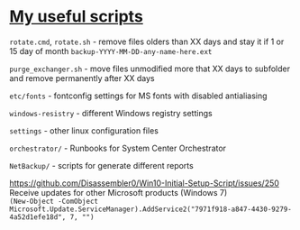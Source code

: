 # [My useful scripts](https://github.com/pfzim/scripts)

`rotate.cmd`,
`rotate.sh`   - remove files olders than XX days and stay it if 1 or 15 day of month `backup-YYYY-MM-DD-any-name-here.ext`

`purge_exchanger.sh` - move files unmodified more that XX days to subfolder and remove permanently after XX days

`etc/fonts` - fontconfig settings for MS fonts with disabled antialiasing

`windows-resistry` - different Windows registry settings

`settings` - other linux configuration files

`orchestrator/` - Runbooks for System Center Orchestrator

`NetBackup/` - scripts for generate different reports


https://github.com/Disassembler0/Win10-Initial-Setup-Script/issues/250  
Receive updates for other Microsoft products (Windows 7)  
`(New-Object -ComObject Microsoft.Update.ServiceManager).AddService2("7971f918-a847-4430-9279-4a52d1efe18d", 7, "")`
